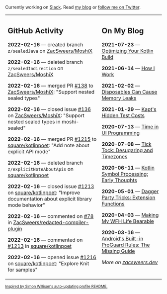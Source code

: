 Currently working on [Slack](https://slack.com/). Read [my blog](https://zacsweers.dev/) or [follow me on Twitter](https://twitter.com/ZacSweers).

<table><tr><td valign="top" width="60%">

## GitHub Activity
<!-- githubActivity starts -->
**2022-02-16** — created branch `z/sealedJava` on [ZacSweers/MoshiX](https://github.com/ZacSweers/MoshiX)

**2022-02-16** — deleted branch `z/sealedIndirection` on [ZacSweers/MoshiX](https://github.com/ZacSweers/MoshiX)

**2022-02-16** — merged PR [#138](https://github.com/ZacSweers/MoshiX/pull/138) to [ZacSweers/MoshiX](https://github.com/ZacSweers/MoshiX): "Support nested sealed types"

**2022-02-16** — closed issue [#136](https://github.com/ZacSweers/MoshiX/issues/136) on [ZacSweers/MoshiX](https://github.com/ZacSweers/MoshiX): "Support nested sealed types in moshi-sealed"

**2022-02-16** — merged PR [#1215](https://github.com/square/kotlinpoet/pull/1215) to [square/kotlinpoet](https://github.com/square/kotlinpoet): "Add note about explicit API mode"

**2022-02-16** — deleted branch `z/explicitNoteAboutApis` on [square/kotlinpoet](https://github.com/square/kotlinpoet)

**2022-02-16** — closed issue [#1213](https://github.com/square/kotlinpoet/issues/1213) on [square/kotlinpoet](https://github.com/square/kotlinpoet): "Improve documentation about explicit library mode behavior"

**2022-02-16** — commented on [#78](https://github.com/ZacSweers/redacted-compiler-plugin/pull/78#issuecomment-1041959130) in [ZacSweers/redacted-compiler-plugin](https://github.com/ZacSweers/redacted-compiler-plugin)

**2022-02-16** — commented on [#1213](https://github.com/square/kotlinpoet/issues/1213#issuecomment-1041951996) in [square/kotlinpoet](https://github.com/square/kotlinpoet)

**2022-02-16** — opened issue [#1216](https://github.com/square/kotlinpoet/issues/1216) on [square/kotlinpoet](https://github.com/square/kotlinpoet): "Explore Knit for samples"
<!-- githubActivity ends -->
</td><td valign="top" width="40%">

## On My Blog
<!-- blog starts -->
**2021-07-23** — [Optimizing Your Kotlin Build](https://www.zacsweers.dev/optimizing-your-kotlin-build/)

**2021-06-14** — [How I Work](https://www.zacsweers.dev/how-i-work/)

**2021-02-02** — [Disposables Can Cause Memory Leaks](https://www.zacsweers.dev/disposables-can-cause-memory-leaks/)

**2021-01-29** — [Kapt's Hidden Test Costs](https://www.zacsweers.dev/kapts-hidden-test-costs/)

**2020-07-13** — [Time in UI Programming](https://www.zacsweers.dev/time-in-ui/)

**2020-07-08** — [Tick Tock: Desugaring and Timezones](https://www.zacsweers.dev/ticktock-desugaring-timezones/)

**2020-06-11** — [Kotlin Symbol Processing: Early Thoughts](https://www.zacsweers.dev/kotlin-symbol-processor-early-thoughts/)

**2020-05-01** — [Dagger Party Tricks: Extension Functions](https://www.zacsweers.dev/dagger-party-tricks-extension-functions/)

**2020-04-03** — [Making My WFH Life Bearable](https://www.zacsweers.dev/making-wfh-life-bearable/)

**2020-03-16** — [Android's Built-in ProGuard Rules: The Missing Guide](https://www.zacsweers.dev/android-proguard-rules/)
<!-- blog ends -->
_More on [zacsweers.dev](https://zacsweers.dev/)_
</td></tr></table>

<sub><a href="https://simonwillison.net/2020/Jul/10/self-updating-profile-readme/">Inspired by Simon Willison's auto-updating profile README.</a></sub>